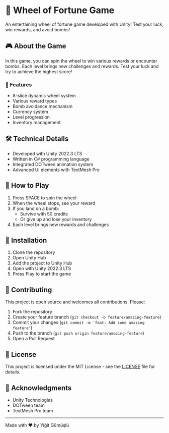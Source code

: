 # 🎡 Wheel of Fortune Game

An entertaining wheel of fortune game developed with Unity! Test your luck, win rewards, and avoid bombs! 

## 🎮 About the Game

In this game, you can spin the wheel to win various rewards or encounter bombs. Each level brings new challenges and rewards. Test your luck and try to achieve the highest score!

### 🎯 Features

- 8-slice dynamic wheel system
- Various reward types
- Bomb avoidance mechanism
- Currency system
- Level progression
- Inventory management

## 🛠️ Technical Details

- Developed with Unity 2022.3 LTS
- Written in C# programming language
- Integrated DOTween animation system
- Advanced UI elements with TextMesh Pro

## 🎲 How to Play

1. Press SPACE to spin the wheel
2. When the wheel stops, see your reward
3. If you land on a bomb:
   - Survive with 50 credits
   - Or give up and lose your inventory
4. Each level brings new rewards and challenges

## 🚀 Installation

1. Clone the repository
2. Open Unity Hub
3. Add the project to Unity Hub
4. Open with Unity 2022.3 LTS
5. Press Play to start the game

## 🤝 Contributing

This project is open source and welcomes all contributions. Please:
1. Fork the repository
2. Create your feature branch (`git checkout -b feature/amazing-feature`)
3. Commit your changes (`git commit -m 'feat: Add some amazing feature'`)
4. Push to the branch (`git push origin feature/amazing-feature`)
5. Open a Pull Request

## 📝 License

This project is licensed under the MIT License - see the [LICENSE](LICENSE) file for details.

## 🙏 Acknowledgments

- Unity Technologies
- DOTween team
- TextMesh Pro team

---

Made with ❤️ by Yiğit Gümüşlü